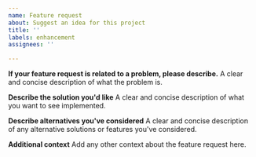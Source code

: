 ```yaml
---
name: Feature request
about: Suggest an idea for this project
title: ''
labels: enhancement
assignees: ''

---
```


**If your feature request is related to a problem, please describe.**
A clear and concise description of what the problem is.

**Describe the solution you'd like**
A clear and concise description of what you want to see implemented.

**Describe alternatives you've considered**
A clear and concise description of any alternative solutions or features you've considered.

**Additional context**
Add any other context about the feature request here.
